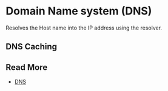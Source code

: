 # Domain Name system (DNS)

Resolves the Host name into the IP address using the resolver.


## DNS Caching


## Read More

 * [DNS](https://www.cs.cornell.edu/people/egs/beehive/codons-sigcomm04/codons.html)
